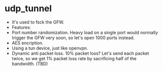 # udp_tunnel
- It's used to fsck the GFW.
- Features:
 - Port number randomization. Heavy load on a single port would normally trigger the GFW very soon, so let's open 1000 ports instead.
 - AES encription.
 - Using a tun device, just like openvpn.
 - Dynamic anti packet loss. 10% packet loss? Let's send each packet twice, so we get 1% packet loss rate by sacrificing half of the bandwidth. (TBD)
